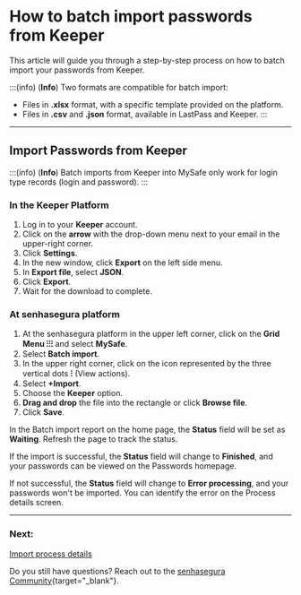 # How to batch import passwords from Keeper

This article will guide you through a step-by-step process on how to batch import your passwords from Keeper.

:::(info) (**Info**)
Two formats are compatible for batch import:
* Files in **.xlsx** format, with a specific template provided on the platform.
* Files in **.csv** and **.json** format, available in LastPass and Keeper.
:::
***
## Import Passwords from Keeper

:::(info) (**Info**)
Batch imports from Keeper into MySafe only work for login type records (login and password).
:::

### In the Keeper Platform

1. Log in to your **Keeper** account.
2. Click on the **arrow** with the drop-down menu next to your email in the upper-right corner.
3. Click **Settings**.
4. In the new window, click **Export** on the left side menu.
5. In **Export file**, select **JSON**.
6. Click **Export**.
7. Wait for the download to complete.

### At senhasegura platform

1. At the senhasegura platform in the upper left corner, click on the **Grid Menu ⁝⁝⁝** and select **MySafe**.
2. Select **Batch import**.
3. In the upper right corner, click on the icon represented by the three vertical dots **⁝** (View actions).
4. Select **+Import**.
5. Choose the **Keeper** option.
6. **Drag and drop** the file into the rectangle or click **Browse file**.
7. Click **Save**.

In the Batch import report on the home page, the **Status** field will be set as **Waiting**. Refresh the page to track the status.

If the import is successful, the **Status** field will change to **Finished**, and your passwords can be viewed on the Passwords homepage.

If not successful, the **Status** field will change to **Error processing**, and your passwords won't be imported. You can identify the error on the Process details screen.

***
### Next:
[Import process details](/v3-33/docs/mysafe-import-process-details)

Do you still have questions? Reach out to the [senhasegura Community](https://community.senhasegura.io/){target="_blank"}.